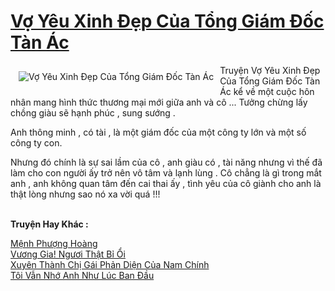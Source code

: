 <a href="https://utruyen.com/vo-yeu-xinh-dep-cua-tong-giam-doc-tan-ac/5323/" title="Vợ Yêu Xinh Đẹp Của Tổng Giám Đốc Tàn Ác"><h1>Vợ Yêu Xinh Đẹp Của Tổng Giám Đốc Tàn Ác</h1></a><div style="display:table"><img align="right" style="float: left; padding: 10px;" src="https://utruyen.com/images/story/200x260/vo-yeu-xinh-dep-cua-tong-giam-doc-tan-ac.jpg" alt="Vợ Yêu Xinh Đẹp Của Tổng Giám Đốc Tàn Ác">Truyện Vợ Yêu Xinh Đẹp Của Tổng Giám Đốc Tàn Ác kể về một cuộc hôn nhân mang hình thức thương mại mới giữa anh và cô ... Tưởng chừng lấy chồng giàu sẽ hạnh phúc , sung sướng .<p></p>Anh thông minh , có tài , là một giám đốc của một công ty lớn và một số công ty con.<p></p><p></p>Nhưng đó chính là sự sai lầm của cô , anh giàu có , tài năng nhưng vì thế đã làm cho con người ấy trở nên vô tâm và lạnh lùng . Cô chẳng là gì trong mắt anh , anh không quan tâm đến cai thai ấy , tình yêu của cô giành cho anh là thật lòng nhưng sao nó xa vời quá !!!</div><p><br><b>Truyện Hay Khác :</b></p><a href="https://utruyen.com/menh-phuong-hoang/4868/" alt="Mệnh Phượng Hoàng">Mệnh Phượng Hoàng</a><br/><a href="https://github.com/quanluxury/truyenhot/tree/master/truyenhay/8739/" alt="Vương Gia! Ngươi Thật Bỉ Ổi">Vương Gia! Ngươi Thật Bỉ Ổi</a><br/><a href="https://github.com/quanluxury/truyenhot/tree/master/truyenhay/19134/" alt="Xuyên Thành Chị Gái Phản Diện Của Nam Chính">Xuyên Thành Chị Gái Phản Diện Của Nam Chính</a><br/><a href="https://github.com/quanluxury/ngontinhhot/tree/master/truyenhay/19115/" alt="Tôi Vẫn Nhớ Anh Như Lúc Ban Đầu">Tôi Vẫn Nhớ Anh Như Lúc Ban Đầu</a><br/>